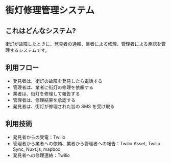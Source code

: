 # 街灯修理管理システム

## これはどんなシステム?

街灯が故障したときに、発見者の通報、業者による修理、管理者による承認を管理するシステムです。

## 利用フロー

- 発見者は、街灯の故障を発見したら電話する
- 管理者は、業者に街灯の修理を依頼する
- 業者は、街灯を修理して報告する
- 管理者は、修理結果を承認する
- 発見者は、街灯が修理された旨の SMS を受け取る

## 利用技術

- 発見者からの受電：Twilio
- 管理者から業者への依頼、業者から管理者への報告：Twilio Asset, Twilio Sync, Nuxt.js, mapbox
- 発見者への修理連絡：Twilio
